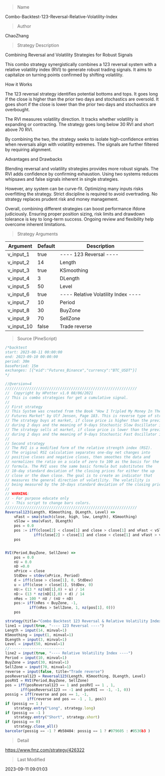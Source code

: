 
> Name

Combo-Backtest-123-Reversal-Relative-Volatility-Index

> Author

ChaoZhang

> Strategy Description

Combining Reversal and Volatility Strategies for Robust Signals

This combo strategy synergistically combines a 123 reversal system with a relative volatility index (RVI) to generate robust trading signals. It aims to capitalize on turning points confirmed by shifting volatility.

How it Works

The 123 reversal strategy identifies potential bottoms and tops. It goes long if the close is higher than the prior two days and stochastics are oversold. It goes short if the close is lower than the prior two days and stochastics are overbought.

The RVI measures volatility direction. It tracks whether volatility is expanding or contracting. The strategy goes long below 30 RVI and short above 70 RVI.

By combining the two, the strategy seeks to isolate high-confidence entries when reversals align with volatility extremes. The signals are further filtered by requiring alignment.

Advantages and Drawbacks

Blending reversal and volatility strategies provides more robust signals. The RVI adds confidence by confirming exhaustion. Using two systems reduces whipsaws and false signals inherent in single strategies.

However, any system can be curve-fit. Optimizing many inputs risks overfitting the strategy. Strict discipline is required to avoid overtrading. No strategy replaces prudent risk and money management.

Overall, combining different strategies can boost performance ifdone judiciously. Ensuring proper position sizing, risk limits and drawdown tolerance is key to long-term success. Ongoing review and flexibility help overcome inherent limitations.

> Strategy Arguments



|Argument|Default|Description|
|----|----|----|
|v_input_1|true|---- 123 Reversal ----|
|v_input_2|14|Length|
|v_input_3|true|KSmoothing|
|v_input_4|3|DLength|
|v_input_5|50|Level|
|v_input_6|true|---- Relative Volatility Index ----|
|v_input_7|10|Period|
|v_input_8|30|BuyZone|
|v_input_9|70|SellZone|
|v_input_10|false|Trade reverse|


> Source (PineScript)

``` javascript
/*backtest
start: 2023-08-11 00:00:00
end: 2023-09-10 00:00:00
period: 30m
basePeriod: 15m
exchanges: [{"eid":"Futures_Binance","currency":"BTC_USDT"}]
*/

//@version=4
////////////////////////////////////////////////////////////
//  Copyright by HPotter v1.0 08/06/2021
// This is combo strategies for get a cumulative signal. 
//
// First strategy
// This System was created from the Book "How I Tripled My Money In The 
// Futures Market" by Ulf Jensen, Page 183. This is reverse type of strategies.
// The strategy buys at market, if close price is higher than the previous close 
// during 2 days and the meaning of 9-days Stochastic Slow Oscillator is lower than 50. 
// The strategy sells at market, if close price is lower than the previous close price 
// during 2 days and the meaning of 9-days Stochastic Fast Oscillator is higher than 50.
//
// Second strategy
// The RVI is a modified form of the relative strength index (RSI). 
// The original RSI calculation separates one-day net changes into 
// positive closes and negative closes, then smoothes the data and 
// normalizes the ratio on a scale of zero to 100 as the basis for the 
// formula. The RVI uses the same basic formula but substitutes the 
// 10-day standard deviation of the closing prices for either the up 
// close or the down close. The goal is to create an indicator that 
// measures the general direction of volatility. The volatility is 
// being measured by the 10-days standard deviation of the closing prices. 
//
// WARNING:
// - For purpose educate only
// - This script to change bars colors.
////////////////////////////////////////////////////////////
Reversal123(Length, KSmoothing, DLength, Level) =>
    vFast = sma(stoch(close, high, low, Length), KSmoothing) 
    vSlow = sma(vFast, DLength)
    pos = 0.0
    pos := iff(close[2] < close[1] and close > close[1] and vFast < vSlow and vFast > Level, 1,
	         iff(close[2] > close[1] and close < close[1] and vFast > vSlow and vFast < Level, -1, nz(pos[1], 0))) 
	pos


RVI(Period,BuyZone, SellZone) =>
    pos = 0.0
    nU = 0.0
    nD =0.0
    xPrice = close
    StdDev = stdev(xPrice, Period)
    d = iff(close > close[1], 0, StdDev)
    u = iff(close > close[1], StdDev, 0)
    nU:= (13 * nz(nU[1],0) + u) / 14
    nD:= (13 * nz(nD[1],0) + d) / 14
    nRes = 100 * nU / (nU + nD)
    pos:= iff(nRes < BuyZone, -1,
    	   iff(nRes > SellZone, 1, nz(pos[1], 0))) 
    pos

strategy(title="Combo Backtest 123 Reversal & Relative Volatility Index", shorttitle="Combo", overlay = true)
line1 = input(true, "---- 123 Reversal ----")
Length = input(14, minval=1)
KSmoothing = input(1, minval=1)
DLength = input(3, minval=1)
Level = input(50, minval=1)
//-------------------------
line2 = input(true, "---- Relative Volatility Index ----")
Period = input(10, minval=1)
BuyZone = input(30, minval=1)
SellZone = input(70, minval=1)
reverse = input(false, title="Trade reverse")
posReversal123 = Reversal123(Length, KSmoothing, DLength, Level)
posRVI = RVI(Period,BuyZone, SellZone)
pos = iff(posReversal123 == 1 and posRVI == 1 , 1,
	   iff(posReversal123 == -1 and posRVI == -1, -1, 0)) 
possig = iff(reverse and pos == 1, -1,
          iff(reverse and pos == -1 , 1, pos))	   
if (possig == 1 ) 
    strategy.entry("Long", strategy.long)
if (possig == -1 )
    strategy.entry("Short", strategy.short)	 
if (possig == 0) 
    strategy.close_all()
barcolor(possig == -1 ? #b50404: possig == 1 ? #079605 : #0536b3 )
```

> Detail

https://www.fmz.com/strategy/426322

> Last Modified

2023-09-11 09:01:03
